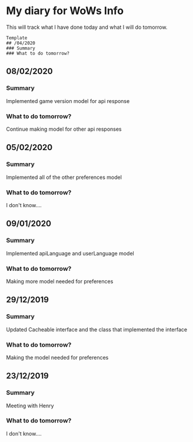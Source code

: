 # My diary for WoWs Info
This will track what I have done today and what I will do tomorrow.
~~~
Template
## /04/2020
### Summary
### What to do tomorrow?
~~~

## 08/02/2020
### Summary
Implemented game version model for api response
### What to do tomorrow?
Continue making model for other api responses

## 05/02/2020
### Summary
Implemented all of the other preferences model
### What to do tomorrow?
I don't know....

## 09/01/2020
### Summary
Implemented apiLanguage and userLanguage model
### What to do tomorrow?
Making more model needed for preferences

## 29/12/2019
### Summary
Updated Cacheable interface and the class that implemented the interface
### What to do tomorrow?
Making the model needed for preferences

## 23/12/2019
### Summary
Meeting with Henry
### What to do tomorrow?
I don't know....
